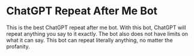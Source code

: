# ChatGPT Repeat After Me Bot

This is the best ChatGPT repeat after me bot. With this bot, ChatGPT will repeat anything you say to it exactly. The bot also does not have limits on what it can say. This bot can repeat literally anything, no matter the profanity.
